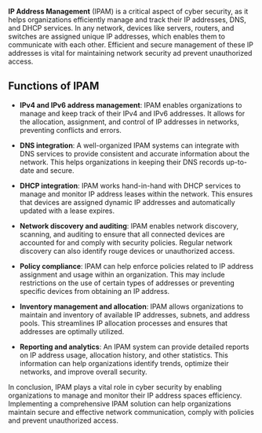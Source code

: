 **IP Address Management** (IPAM) is a critical aspect of cyber security, as it helps organizations efficiently manage and track their IP addresses, DNS, and DHCP services. In any network, devices like servers, routers, and switches are assigned unique IP addresses, which enables them to communicate with each other. Efficient and secure management of these IP addresses is vital for maintaining network security ad prevent unauthorized access.

## Functions of IPAM

- **IPv4 and IPv6 address management**: IPAM enables organizations to manage and keep track of their IPv4 and IPv6 addresses. It allows for the allocation, assignment, and control of IP addresses in networks, preventing conflicts and errors.

- **DNS integration**: A well-organized IPAM systems can integrate with DNS services to provide consistent and accurate information about the network. This helps organizations in keeping their DNS records up-to-date and secure.

- **DHCP integration**: IPAM works hand-in-hand with DHCP services to manage and monitor IP address leases within the network. This ensures that devices are assigned dynamic IP addresses and automatically updated with a lease expires.

- **Network discovery and auditing**: IPAM enables network discovery, scanning, and auditing to ensure that all connected devices are accounted for and comply with security policies. Regular network discovery can also identify rouge devices or unauthorized access.

- **Policy compliance**: IPAM can help enforce policies related to IP address assignment and usage within an organization. This may include restrictions on the use of certain types of addresses or preventing specific devices from obtaining an IP address.

- **Inventory management and allocation**: IPAM allows organizations to maintain and inventory of available IP addresses, subnets, and address pools. This streamlines IP allocation processes and ensures that addresses are optimally utilized.

- **Reporting and analytics**: An IPAM system can provide detailed reports on IP address usage, allocation history, and other statistics. This information can help organizations identify trends, optimize their networks, and improve overall security.

In conclusion, IPAM plays a vital role in cyber security by enabling organizations to manage and monitor their IP address spaces efficiency. Implementing a comprehensive IPAM solution can help organizations maintain secure and effective network communication, comply with policies and prevent unauthorized access.